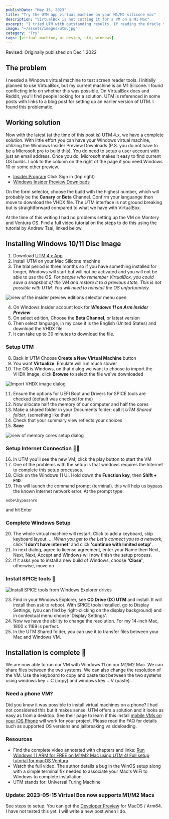 ```yaml
---
publishDate: "May 15, 2023"
title: "Try the UTM app virtual machine on your M1/M2 silicone mac"
description: "VirtualBox is not cutting it for a VM on a M1 Mac"
excerpt: "I tried UTM with outstanding results. If reading the Oracle tech docs is confusing and exhausting check out this new VM platform with a clean UI."
image: "~/assets/images/utm.jpg"
category: "Try"
tags: [virtual machine, ui design, utm, windows]
---
```

Revised: Originally published on Dec 1 2022
## The problem

I needed a Windows virtual machine to test screen reader tools. I initially planned to use VirtualBox, but my current machine is an M1 Silicone. I found conflicting info on whether this was possible. On VirtualBox docs and Reddit, you'll find people looking for a solution. UTM is referenced in some posts with links to a blog post for setting up an earlier version of UTM. I found this problematic.

## Working solution

Now with the latest (at the time of this post is) [UTM 4.x](https://mac.getutm.app/), we have a complete solution. With little effort you can have your Windows virtual machine, utilizing the Windows Insider Preview Downloads (P.S. you do not have to be a Microsoft pro to build this). You do need to setup a user account with just an email address. Once you do, Microsoft makes it easy to find current OS builds. Look to the column on the right of the page if you need Windows 10 or some other preview.

- [Insider Program](https://www.microsoft.com/en-us/software-download/windowsinsiderpreviewarm64?lc=1033) Click Sign in (top right)
- [Windows Insider Preview Downloads](https://www.microsoft.com/en-us/software-download/windowsinsiderpreviewarm64?lc=1033&wa=wsignin1.0)

On the form selector, choose the build with the highest number, which will probably be the **Canary** or **Beta** Channel. Confirm your languange then move to download the VHDX file. The UTM interface is not ground breaking but is straightforward compared to what we have with VirtualBox.

At the time of this writing I had no problems setting up the VM on Montery and Ventura OS. Find a full video tutorial on the steps to do this using the tutorial by Andrew Tsai, linked below. 

## Installing Windows 10/11 Disc Image

1. Download [UTM 4.x App](https://mac.getutm.app/)
2. Install UTM on your Mac Silicone machine
3. The trial period is three months so if you have something installed for longer, Windows will start but will not be activated and you will not be able to use the OS. 
_For people who remember VirtualBox, you could save a snapshot of the VM and restore it to a previous state. This is not possible with UTM. You will need to reinstall the OS unfortuantely._

![view of the insider preview editions selector menu open](../../src/assets/images/insider-preview_1.jpg)

4. On Windows Insider account look for _**Windows 11 on Arm Insider Preview**_
5. On select edition, Choose the **Beta Channel**, or latest version 
6. Then select language, in my case it is the English (United States) and download the VHDX file
7. It can take up to 30 minutes to download the file.

### Setup UTM

8. Back in UTM Choose **Create a New Virtual Machine** button
9. You want **Virtualize**. Emulate will run much slower
10. The OS is Windows, on that dialog we want to choose to import the VHDX image, click **Browse** to select the file we've downloaded

![Import VHDX image dialog](../../src/assets/images/import-vdhx_2.jpg)

11. Ensure the options for UEFI Boot and Drivers for SPICE tools are checked (default was checked for me)
12. Now allocate half the memory of our computer  and half the cores
13. Make a shared folder in your Documents folder; call it _UTM Shared folder_, (something like that)
14. Check that your summary view reflects your choices 
15. **Save**

![view of memory cores setup dialog](../../src/assets/images/mem-cores-setup_3.jpg)

### Setup Internet Connection 👋🏼
16. In UTM you'll see the new VM, click the play button to start the VM
17. One of the problems with the setup is that windows requires the Internet to complete this setup processes. 
18. Click on the Windows 11 UI. Hold down the **Function key**, then **Shift + F10**
19. This will launch the command prompt (terminal). this will help us bypass the known internet network error. At the prompt type: 
```
oobe\bypassnro
```
 and hit Enter

### Complete Windows Setup

20. The whole virtual machine will restart. Click to add a keyboard, skip keyboard layout, ... _When you get to the Let's connect you to a network_, click **'I don't have internet'** and click **'continue with limited setup'**.
21. In next dialog, agree to license agreement, enter your Name then Next, Next, Next, Accept and Windows will now finish the setup process.
22. If it asks you to install a new build of Windows, choose **'Close'**, otherwise, move on

### Install SPICE tools 🥵

![Install SPICE tools from Windows Explorer drives](../../src/assets/images/spice-installer_6.jpg)

23. Find in your Windows Explorer, see **CD Drive (D:) UTM** and install. It will install then ask to reboot. With SPICE tools installed, go to Display Settings, (you can find by right-clicking on the display background) and in contextual menu choose 'Display Settings'. 
24. Now we have the ability to change the resolution. For my 14-inch Mac, 1800 x 1169 is perfect. 
25. In the UTM Shared folder, you can use it to transfer files between your Mac and Windows VM.

## Installation is complete 🎉

We are now able to run our VM with Windows 11 on our M1/M2 Mac. We can share files between the two systems. We can also change the resolution of the VM. Use the keyboard to copy and paste text between the two systems using windows key + C (copy) and windows key + V (paste).



### Need a phone VM?

Did you know it was possible to install virtual machines on a phone? I had not considered this but it makes sense. UTM offers a solution and it looks as easy as from a desktop. See their page to learn if this install [mobile VMs on your iOS Phone](https://getutm.app/) will work for your project. Please read the FAQ for details such as supported OS versions and jailbreaking vs sideloading.

### Resources

- Find the complete video annotated with chapters and links: [Run Windows 11 ARM for FREE on M1/M2 Mac using UTM 4! Full setup tutorial for macOS Ventura](https://www.youtube.com/watch?v=KGZMV8IuUtA)
- Watch the full video. The author details a bug in the WinOS setup along with a simple terminal fix needed to associate your Mac's WiFi to Windows to complete installation.
- UTM stands for: Universal Turing Machine

### Update: 2023-05-15 Virtual Box now supports M1/M2 Macs
See steps to setup: You can get the [Developer Preview](https://www.virtualbox.org/wiki/Downloads) for MacOS / Arm64. I have not tested this yet. I will write a new post when I do.